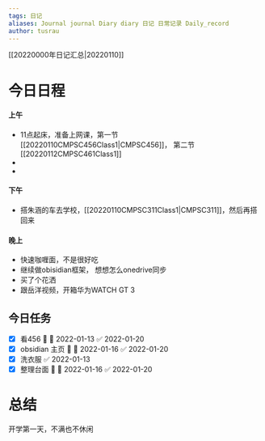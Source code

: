 ```yaml
---
tags: 日记
aliases: Journal journal Diary diary 日记 日常记录 Daily_record
author: tusrau
---
```

[[20220000年日记汇总|20220110]]
	 

# 今日日程
#### 上午
- 11点起床，准备上网课，第一节[[20220110CMPSC456Class1|CMPSC456]]， 第二节[[20220112CMPSC461Class1]]
- 
- 

#### 下午
- 搭朱涵的车去学校，[[20220110CMPSC311Class1|CMPSC311]]，然后再搭回来
#### 晚上
- 快速咖喱面，不是很好吃
- 继续做obisidian框架， 想想怎么onedrive同步
- 买了个花洒
- 跟岳洋视频，开箱华为WATCH GT 3




## 今日任务
- [x] 看456 🔼 📅 2022-01-13 ✅ 2022-01-20
- [x] obsidian 主页 🔽 📅 2022-01-16 ✅ 2022-01-20
- [x] 洗衣服 ✅ 2022-01-13
- [x] 整理台面 🔽 📅 2022-01-16 ✅ 2022-01-20

# 总结
开学第一天，不满也不休闲